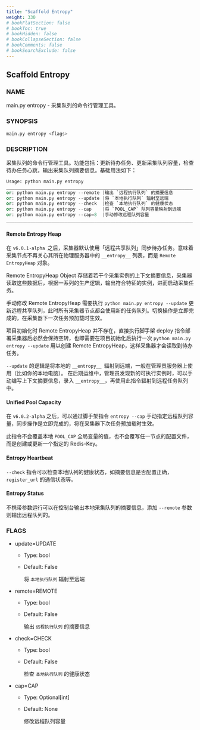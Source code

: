```yaml
---
title: "Scaffold Entropy"
weight: 330
# bookFlatSection: false
# bookToc: true
# bookHidden: false
# bookCollapseSection: false
# bookComments: false
# bookSearchExclude: false
---
```


## Scaffold Entropy

### NAME

main.py entropy - 采集队列的命令行管理工具。

### SYNOPSIS

```bash
main.py entropy <flags>
```

### DESCRIPTION

采集队列的命令行管理工具。功能包括：更新待办任务、更新采集队列容量，检查待办任务心跳，输出采集队列摘要信息。基础用法如下：

```python
Usage: python main.py entropy
______________________________________________________________________
or: python main.py entropy --remote |输出 `远程执行队列` 的摘要信息
or: python main.py entropy --update |将 `本地执行队列` 辐射至远端
or: python main.py entropy --check  |检查 `本地执行队列` 的健康状态
or: python main.py entropy --cap    |将 `POOL_CAP` 队列容量映射到远端
or: python main.py entropy --cap=8  |手动修改远程队列容量
______________________________________________________________________
```

#### Remote Entropy Heap

在 `v6.0.1-alpha `之后，采集器默认使用「远程共享队列」同步待办任务。意味着采集节点不再关心其所在物理服务器中的 `__entropy__` 列表，而是 `Remote EntropyHeap` 对象。

Remote EntropyHeap Object 存储着若干个采集实例的上下文摘要信息，采集器读取这些数据后，根据一系列的生产逻辑，输出符合特征的实例，进而启动采集任务。

手动修改 Remote EntropyHeap 需要执行 ``python main.py entropy --update`` 更新远程共享队列，此时所有采集器节点都会使用新的任务队列。切换操作是立即完成的，在采集器下一次任务预加载时生效。

项目初始化时 Remote EntropyHeap 并不存在，直接执行脚手架 deploy 指令部署采集器后必然会保持空转，也即需要在项目初始化后执行一次 ``python main.py entropy --update`` 用以创建 Remote EntropyHeap，这样采集器才会读取到待办任务。

``--update`` 的逻辑是将本地的 `__entropy__ `辐射到远端，一般在管理员服务器上使用（比如你的本地电脑）。
在后期运维中，管理员发现新的可执行实例时，可以手动编写上下文摘要信息，录入 `__entropy__`，再使用此指令辐射到远程任务队列中。

#### Unified Pool Capacity

在 `v6.0.2-alpha` 之后，可以通过脚手架指令 `entropy --cap` 手动指定远程队列容量，同步操作是立即完成的，将在采集器下次任务预加载时生效。

此指令不会覆盖本地 ``POOL_CAP`` 全局变量的值，也不会覆写任一节点的配置文件，而是创建或更新一个指定的 Redis-Key。

#### Entropy Heartbeat

`--check` 指令可以检查本地队列的健康状态，如摘要信息是否配置正确，`register_url` 的通信状态等。

#### Entropy Status

不携带参数运行可以在控制台输出本地采集队列的摘要信息，添加 `--remote` 参数则输出远程队列的。

### FLAGS

- update=UPDATE
  - Type: bool
  
  - Default: False
  
    将 `本地执行队列` 辐射至远端
  
- remote=REMOTE
  - Type: bool
  
  - Default: False
  
    输出 `远程执行队列` 的摘要信息
  
- check=CHECK
  - Type: bool
  
  - Default: False
  
    检查 `本地执行队列` 的健康状态
  
- cap=CAP
  - Type: Optional[int]
  
  - Default: None
  
    修改远程队列容量

